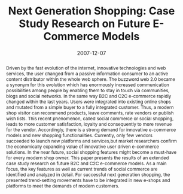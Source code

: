 ---
abstract: Driven by the fast evolution of the internet, innovative technologies and
  web services, the user changed from a passive information consumer to an active
  content distributor within the whole web sphere. The buzzword web 2.0 became a synonym
  for this evolution which has enormously increased communication possibilities among
  people by enabling them to stay in touch via communities, blogs and social networks.
  In the same way B2C and C2C e-commerce rapidly changed within the last years. Users
  were integrated into existing online shops and mutated from a simple buyer to a
  fully integrated customer. Thus, a modern shop visitor can recommend products, leave
  comments, rate vendors or publish wish lists. This recent phenomenon, called social
  commerce or social shopping, leads to more customer satisfaction, loyalty and consequently
  to more revenue for the vendor. Accordingly, there is a strong demand for innovative
  e-commerce models and new shopping functionalities. Currently, only few vendors
  succeeded to launch new platforms and services,but market researchers confirm the
  economically expanding value of innovative user driven e-commerce solutions. In
  the near future, social shopping features might become a must-have for every modern
  shop owner. This paper presents the results of an extended case study research on
  future B2C and C2C e-commerce models. As a main focus, the key features as well
  as current trends of social commerce are identified and analyzed in detail. For
  successful next generation shopping, the presented trend-setting movements have
  to be integrated in new e-shops and platforms to meet the demands of modern customers.
authors:
- Peter Leitner
- Thomas Grechenig
date: '2007-12-07'
featured: false
links:
- name: Publik
  url: https://publik.tuwien.ac.at/showentry.php?ID=141549&lang=2
publication: 'Vortrag: IADIS International Conference E-Commerce 2007, Algarve, Portugal;
  07.12.2007 - 09.12.2007; in: "Proceedings of the IADIS International Conference
  E-Commerce 2007", S. Krishnamurthy, P. Isaias (Hrg.); IADIS Press, (2007), ISBN:
  978-972-8924-49-2; S. 312 - 316'
publication_types:
- '1'
publishDate: '2007-12-07'
title: 'Next Generation Shopping: Case Study Research on Future E-Commerce Models'
url_pdf: ''
---